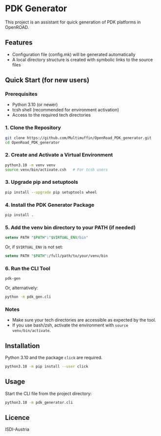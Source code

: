 # PDK Generator

This project is an assistant for quick generation of PDK platforms in OpenROAD.

## Features
- Configuration file (config.mk) will be generated automatically
- A local directory structure is created with symbolic links to the source files

## Quick Start (for new users)

### Prerequisites
- Python 3.10 (or newer)
- tcsh shell (recommended for environment activation)
- Access to the required tech directories

### 1. Clone the Repository
```sh
git clone https://github.com/Multimuffin/OpenRoad_PDK_generator.git
cd OpenRoad_PDK_generator
```

### 2. Create and Activate a Virtual Environment
```sh
python3.10 -m venv venv
source venv/bin/activate.csh   # For tcsh users
```

### 3. Upgrade pip and setuptools
```sh
pip install --upgrade pip setuptools wheel
```

### 4. Install the PDK Generator Package
```sh
pip install .
```

### 5. Add the venv bin directory to your PATH (if needed)
```tcsh
setenv PATH "$PATH":"$VIRTUAL_ENV/bin"
```
Or, if `$VIRTUAL_ENV` is not set:
```tcsh
setenv PATH "$PATH":/full/path/to/your/venv/bin
```

### 6. Run the CLI Tool
```sh
pdk-gen
```
Or, alternatively:
```sh
python -m pdk_gen.cli
```

### Notes
- Make sure your tech directories are accessible as expected by the tool.
- If you use bash/zsh, activate the environment with `source venv/bin/activate`.

## Installation
Python 3.10 and the package `click` are required.

```sh
python3.10 -m pip install --user click
```

## Usage
Start the CLI file from the project directory:

```sh
python3.10 -m pdk_generator.cli
```

## Licence
ISDI-Austria
